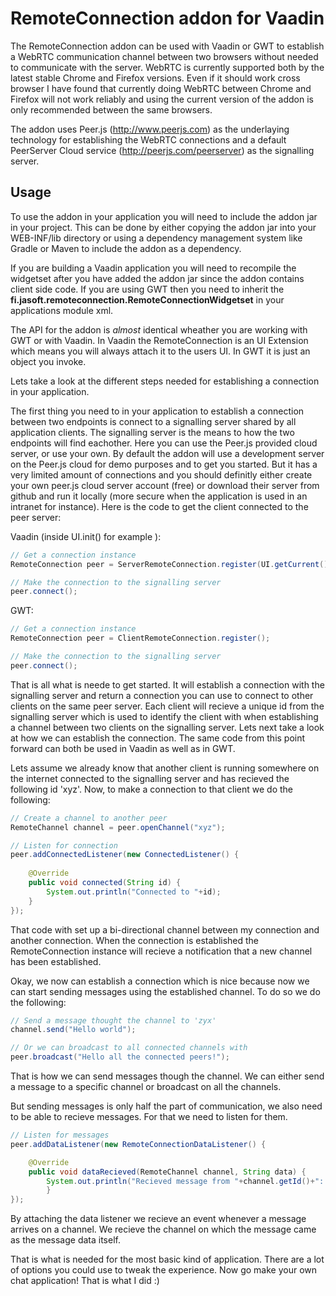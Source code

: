 RemoteConnection addon for Vaadin
=================================

The RemoteConnection addon can be used with Vaadin or GWT to establish a WebRTC communication channel between two browsers without needed to communicate with the server. WebRTC is currently supported both by the latest stable Chrome and Firefox versions. Even if it should work cross browser I have found that currently doing WebRTC between Chrome and Firefox will not work reliably and using the current version of the addon is only recommended between the same browsers.

The addon uses Peer.js (http://www.peerjs.com) as the underlaying technology for establishing the WebRTC connections and a default PeerServer Cloud service (http://peerjs.com/peerserver) as the signalling server.

Usage
-----
To use the addon in your application you will need to include the addon jar in your project. This can be done by either copying the addon jar into your WEB-INF/lib directory or using a dependency management system like Gradle or Maven to include the addon as a dependency. 

If you are building a Vaadin application you will need to recompile the widgetset after you have added the addon jar since the addon contains client side code. If you are using GWT then you need to inherit the **fi.jasoft.remoteconnection.RemoteConnectionWidgetset** in your applications module xml.

The API for the addon is *almost* identical wheather you are working with GWT or with Vaadin. In Vaadin the RemoteConnection is an UI Extension which means you will always attach it to the users UI. In GWT it is just an object you invoke. 

Lets take a look at the different steps needed for establishing a connection in your application.

The first thing you need to in your application to establish a connection between two endpoints is connect to a signalling server shared by all application clients. The signalling server is the means to how the two endpoints will find eachother. Here you can use the Peer.js provided cloud server, or use your own. By default the addon will use a development server on the Peer.js cloud for demo purposes and to get you started. But it has a very limited amount of connections and you should definitly either create your own peer.js cloud server account (free) or download their server from github and run it locally (more secure when the application is used in an intranet for instance). Here is the code to get the client connected to the peer server:

Vaadin (inside UI.init() for example ):
```java
// Get a connection instance
RemoteConnection peer = ServerRemoteConnection.register(UI.getCurrent());

// Make the connection to the signalling server
peer.connect();
```

GWT:
```java
// Get a connection instance
RemoteConnection peer = ClientRemoteConnection.register();

// Make the connection to the signalling server
peer.connect();
```

That is all what is neede to get started. It will establish a connection with the signalling server and return a connection you can use to connect to other clients on the same peer server. Each client will recieve a unique id from the signalling server which is used to identify the client with when establishing a channel between two clients on the signalling server. Lets next take a look at how we can establish the connection. The same code from this point forward can both be used in Vaadin as well as in GWT.

Lets assume we already know that another client is running somewhere on the internet connected to the signalling server and has recieved the following id 'xyz'. Now, to make a connection to that client we do the following:

```java
// Create a channel to another peer
RemoteChannel channel = peer.openChannel("xyz");

// Listen for connection
peer.addConnectedListener(new ConnectedListener() {
			
	@Override
	public void connected(String id) {
		System.out.println("Connected to "+id);				
	}
});
```

That code with set up a bi-directional channel between my connection and another connection. When the connection is established the RemoteConnection instance will recieve a notification that a new channel has been established.

Okay, we now can establish a connection which is nice because now we can start sending messages using the established channel. To do so we do the following:

```java
// Send a message thought the channel to 'zyx'
channel.send("Hello world");

// Or we can broadcast to all connected channels with
peer.broadcast("Hello all the connected peers!");

```

That is how we can send messages though the channel. We can either send a message to a specific channel or broadcast on all the channels. 

But sending messages is only half the part of communication, we also need to be able to recieve messages. For that we need to listen for them.

```java
// Listen for messages
peer.addDataListener(new RemoteConnectionDataListener() {                                        

	@Override
	public void dataRecieved(RemoteChannel channel, String data) {
		System.out.println("Recieved message from "+channel.getId()+": "+data);                           
        }
});
```

By attaching the data listener we recieve an event whenever a message arrives on a channel. We recieve the channel on which the message came as the message data itself. 

That is what is needed for the most basic kind of application. There are a lot of options you could use to tweak the experience. Now go make your own chat application! That is what I did :)




 






